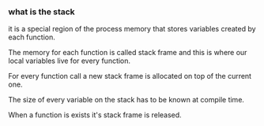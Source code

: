 ### what is the stack

it is a special region of the process memory that stores variables created by each function.

The memory for each function is called stack frame and this is where our local variables live for every function.

For every function call a new stack frame is allocated on top of the current one.

The size of every variable on the stack has to be known at compile time.

When a function is exists it's stack frame is released.
